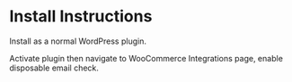 # Install Instructions #

Install as a normal WordPress plugin.

Activate plugin then navigate to WooCommerce Integrations page, enable disposable email check.
